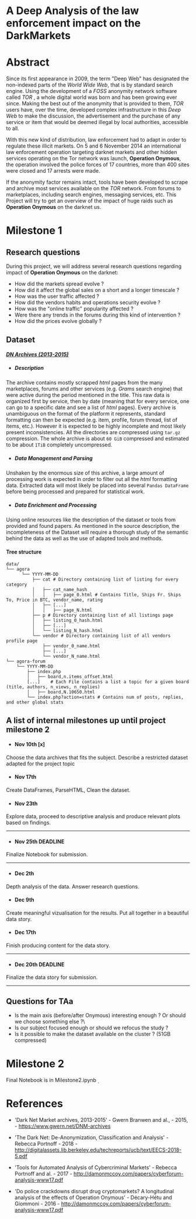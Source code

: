 # A Deep Analysis of the law enforcement impact on the DarkMarkets

# Abstract
Since its first appearance in 2009, the term "Deep Web" has designated the non-indexed parts of the _World Wide Web_, that is by standard search engine. Using the development of a _FOSS_ anonymity network software called _TOR_ , a whole digital world was born and has been growing ever since. Making the best out of the anonymity that is provided to them, _TOR_ users have, over the time, developed complex infrastructure in this _Deep Web_ to make the discussion, the advertisement and the purchase of any service or item that would be deemed illegal by local authorities, accessible to all.

With this new kind of distribution,  law enforcement had to adapt in order to regulate these illicit markets. On 5 and 6 November 2014 an international law enforcement operation targeting darknet markets and other hidden services operating on the Tor network was launch, **Operation Onymous**, the operation involved the police forces of 17 countries, more than 400 sites were closed and 17 arrests were made.

If the anonymity factor remains intact, tools have been developed to scrape and archive most services available on the _TOR_ network. From forums to marketplaces, including search engines, messaging services, etc. This Project will try to get an overview of the impact of huge raids such as **Operation Onymous** on the darknet us.

# Milestone 1

## Research questions
During this project, we will address several research questions regarding impact of **Operation Onymous** on the darknet:
* How did the markets spread evolve ?
* How did it affect the global sales on a short and a longer timescale ?
* How was the user traffic affected ?
* How did the vendors habits and operations security evolve ?
* How was the "online traffic" popularity affected ?
* Were there any trends in the forums during this kind of intervention ?
* How did the prices evolve globally ?

## Dataset
####  [_DN Archives (2013-2015)_](https://www.gwern.net/DNM-archives)

  - ##### Description
  The archive contains mostly scrapped _html_ pages from the many marketplaces, forums and other services (e.g. _Grams_ search engine) that were active during the period mentioned in the title. This raw data is organized first by service, then by date (meaning that for every service, one can go to a specific date and see a list of _html_ pages). Every archive is unambiguous on the format of the platform it represents, standard formatting can then be expected (e.g. item, profile, forum thread, list of items, etc.). However it is expected to be highly incomplete and most likely present inconsistencies.  All the directories are compressed using `tar.gz` compression. The whole archive is about `60 GiB` compressed and estimated to be about `1TiB` completely uncompressed.
  - ##### Data Management and Parsing
  Unshaken by the enormous size of this archive, a large amount of processing work is expected in order to filter out all the _html_ formatting data. Extracted data will most likely be placed into several `Pandas DataFrame` before being processed and prepared for statistical work.
  - ##### Data Enrichment and Processing
  Using online resources like the description of the dataset or tools from provided and found papers. As mentioned in the source description, the incompleteness of the Dataset will require a thorough study of the semantic behind the data as well as the use of adapted tools and methods.

#### Tree structure
```
data/
└── agora
      └── YYYY-MM-DD
          ├── cat # Directory containing list of listing for every category
          │   ├── cat_name_hash
          │   │   ├── page_0.html # Contains Title, Ships Fr. Ships To, Price in BTC, vendor_name, rating
          │   ├── [...]
          │   │   ├── page_N.html
          ├── p # Directory containing list of all listings page
          │   ├── listing_0_hash.html
          │   ├── [...]
          │   └── listing_N_hash.html
          └── vendor # Directory containing list of all vendors profile page
              ├── vendor_0_name.html
              ├── [...]
              └── vendor_N_name.html
└── agora-forum
    └── YYYY-MM-DD
        ├── index.php
        │   ├── board,n.items_offset.html
        [...]    # Each File contains a list a topic for a given board (title, authors, n_views, n_replies)
        │   ├── board,N.10650.html
        └── index.php?action=stats # Contains num of posts, replies, and other global stats

```
## A list of internal milestones up until project milestone 2
  - #### Nov 10th [x]
  Choose the data archives that fits the subject. Describe a restricted dataset adapted for the project topic
  - #### Nov 17th
  Create DataFrames, ParseHTML, Clean the dataset.
  - #### Nov 23th
  Explore data, proceed to descriptive analysis and produce relevant plots based on findings.

  ***
  - #### Nov 25th DEADLINE
  Finalize Notebook for submission.
  ***

  - #### Dec 2th
  Depth analysis of the data.
  Answer research questions.
  - #### Dec 9th
  Create meaningful vizualisation for the results.
  Put all together in a beautiful data story.
  - #### Dec 17th
  Finish producing content for the data story.

  ***
  - #### Dec 20th DEADLINE
  Finalize the data story for submission.
  ***

## Questions for TAa

- Is the main axis (before/after Onymous) interesting enough ? Or should we choose something else ?\
- Is our subject focused enough or should we refocus the study ?
- Is it possible to make the dataset available on the cluster ? (51GB compressed)


# Milestone 2

Final Notebook is in Milestone2.ipynb
̣


# References
- 'Dark Net Market archives, 2013-2015'
        - Gwern Branwen and al.,
        - 2015,
        - https://www.gwern.net/DNM-archives

- 'The Dark Net: De-Anonymization, Classification and Analysis'
        - Rebecca Portnoff
        - 2018
        - http://digitalassets.lib.berkeley.edu/techreports/ucb/text/EECS-2018-5.pdf

- 'Tools for Automated Analysis of Cybercriminal Markets'
                - Rebecca Portnoff and al.
                - 2017
                - http://damonmccoy.com/papers/cyberforum-analysis-www17.pdf

- 'Do police crackdowns disrupt drug cryptomarkets? A longitudinal analysis of the effects of Operation Onymous'
                - Décary-Hétu and Giommoni
                - 2016
                - http://damonmccoy.com/papers/cyberforum-analysis-www17.pdf
